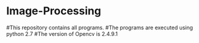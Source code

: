 # Image-Processing
#This repository contains all programs.
#The programs are executed using python 2.7 
#The version of Opencv is 2.4.9.1
